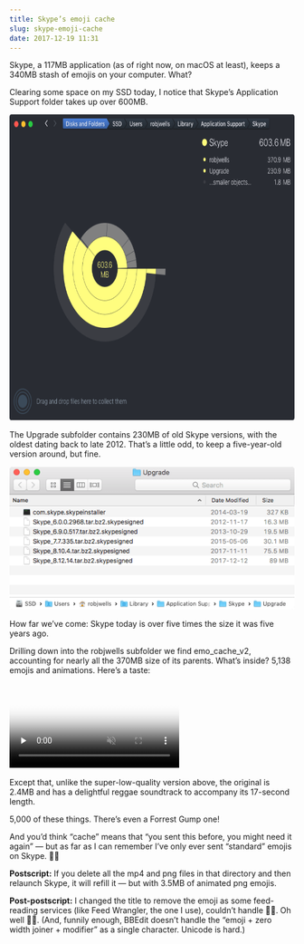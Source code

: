 ```yaml
---
title: Skype’s emoji cache
slug: skype-emoji-cache
date: 2017-12-19 11:31
---
```


Skype, a 117MB application (as of right now, on macOS at least), keeps a 340MB stash of emojis on your computer. What?

Clearing some space on my SSD today, I notice that Skype’s Application Support folder takes up over 600MB.

<p class="full-width">
    <img
        src="/images/2017-12-19-skype-application-support.png"
        alt="A screenshot of Daisy Disk showing Skype’s Application Support folder taking up 603.6MB"
        class="no-border"
        width=720
        height=540
        />
</p>

The Upgrade subfolder contains 230MB of old Skype versions, with the oldest dating back to late 2012. That’s a little odd, to keep a five-year-old version around, but fine.

<p>
    <img
        src="/images/2017-12-19-skype-upgrade.png"
        alt="A screenshot showing Skype’s Upgrade folder, containing five previous versions, with the oldest dating back five years."
        />
</p>

How far we’ve come: Skype today is over five times the size it was five years ago.

Drilling down into the robjwells subfolder we find emo\_cache\_v2, accounting for nearly all the 370MB size of its parents. What’s inside? 5,138 emojis and animations. Here’s a taste:

<p>
  <video
    controls
    muted
    preload="none"
    playsinline
    poster="/images/2017-12-19-skype-animation.jpg"
    src="/images/2017-12-19-skype-animation.mp4"
    >
  </video>
</p>

Except that, unlike the super-low-quality version above, the original is 2.4MB and has a delightful reggae soundtrack to accompany its 17-second length.

5,000 of these things. There’s even a Forrest Gump one!

And you’d think “cache” means that “you sent this before, you might need it again” — but as far as I can remember I’ve only ever sent “standard” emojis on Skype. 🤷‍♀️

<div class="flag">
  <p><b>Postscript:</b> If you delete all the mp4 and png files in that directory and then relaunch Skype, it will refill it — but with 3.5MB of animated png emojis.</p>
  <p><b>Post-postscript:</b> I changed the title to remove the emoji as some feed-reading services (like Feed Wrangler, the one I use), couldn’t handle
  🤦‍♀️. Oh well 🤦‍♂️. (And, funnily enough, BBEdit doesn’t handle the “emoji + zero width joiner + modifier” as a single character. Unicode is hard.)</p>
</div>
